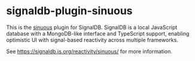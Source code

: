 # signaldb-plugin-sinuous

This is the [sinuous](https://github.com/luwes/sinuous) plugin for SignalDB. SignalDB is a local JavaScript database with a MongoDB-like interface and TypeScript support, enabling optimistic UI with signal-based reactivity across multiple frameworks.

See https://signaldb.js.org/reactivity/sinuous/ for more information.
